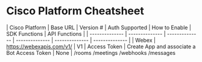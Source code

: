 # Cisco Platform Cheatsheet

| Cisco Platform | Base URL | Version # | Auth Supported | How to Enable | SDK Functions | API Functions |
| -------------- | -------------- | -------------- | -------------- | -------------- | -------------- |
| Webex | https://webexapis.com/v1/ | V1 | Access Token | Create App and associate a Bot Access Token | None | /rooms /meetings /webhooks /messages

